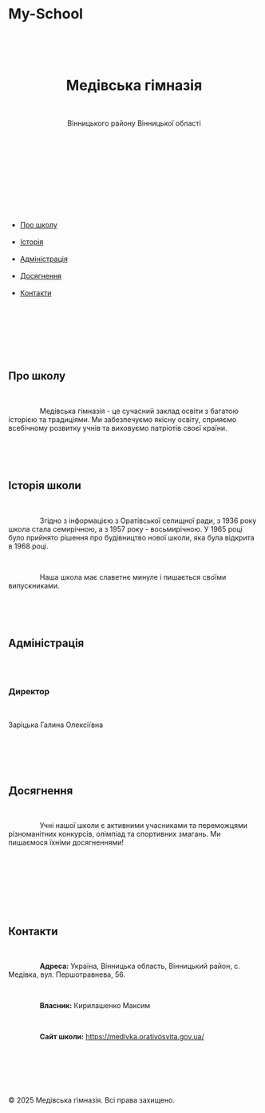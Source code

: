 # My-School
<!DOCTYPE html>
<html lang="uk">
<head>
    <meta charset="UTF-8">
    <meta name="viewport" content="width=device-width, initial-scale=1.0">
    <link rel="preconnect" href="https://fonts.googleapis.com">
    <link rel="preconnect" href="https://fonts.gstatic.com" crossorigin>
    <link href="https://fonts.googleapis.com/css2?family=Inter:wght@400;500;600;700&display=swap" rel="stylesheet">
</head>
<body class="bg-gray-100">
    <header class="bg-blue-600 text-white py-4">
        <div class="container mx-auto px-4">
            <h1 class="text-3xl font-semibold">Медівська гімназія</h1>
            <p class="text-lg">Вінницького району Вінницької області</p>
        </div>
    </header>
    <nav class="bg-blue-700 text-white py-2">
        <div class="container mx-auto px-4">
            <ul class="flex space-x-4">
                <li><a href="#about" class="hover:text-yellow-300 transition duration-300">Про школу</a></li>
                <li><a href="#history" class="hover:text-yellow-300 transition duration-300">Історія</a></li>
                <li><a href="#administration" class="hover:text-yellow-300 transition duration-300">Адміністрація</a></li>
                <li><a href="#achievements" class="hover:text-yellow-300 transition duration-300">Досягнення</a></li>
                <li><a href="#contact" class="hover:text-yellow-300 transition duration-300">Контакти</a></li>
            </ul>
        </div>
    </nav>
    <main class="container mx-auto px-4 py-6">
        <section id="about" class="mb-8">
            <h2 class="text-2xl font-semibold text-blue-800 mb-4">Про школу</h2>
            <p class="text-gray-700">
                Медівська гімназія - це сучасний заклад освіти з багатою історією та традиціями. Ми забезпечуємо якісну освіту, сприяємо всебічному розвитку учнів та виховуємо патріотів своєї країни.
            </p>
        </section>
        <section id="history" class="mb-8">
            <h2 class="text-2xl font-semibold text-blue-800 mb-4">Історія школи</h2>
            <p class="text-gray-700">
                Згідно з інформацією з Оратівської селищної ради, з 1936 року школа стала семирічною, а з 1957 року - восьмирічною. У 1965 році було прийнято рішення про будівництво нової школи, яка була відкрита в 1968 році.
            </p>
             <p class="text-gray-700">
                Наша школа має славетнє минуле і пишається своїми випускниками.
            </p>
        </section>
        <section id="administration" class="mb-8">
            <h2 class="text-2xl font-semibold text-blue-800 mb-4">Адміністрація</h2>
            <div class="bg-white rounded-lg shadow-md p-4">
                <h3 class="text-xl font-semibold text-gray-800">Директор</h3>
                <p class="text-gray-700">Заріцька Галина Олексіївна</p>
            </div>
        </section>
        <section id="achievements" class="mb-8">
            <h2 class="text-2xl font-semibold text-blue-800 mb-4">Досягнення</h2>
            <p class="text-gray-700">
                Учні нашої школи є активними учасниками та переможцями різноманітних конкурсів, олімпіад та спортивних змагань. Ми пишаємося їхніми досягненнями!
            </p>
            <p class="text-gray-700">
                
            </p>
        </section>
        <section id="contact" class="mb-8">
            <h2 class="text-2xl font-semibold text-blue-800 mb-4">Контакти</h2>
            <p class="text-gray-700">
                <strong>Адреса:</strong> Україна, Вінницька область, Вінницький район, с. Медівка, вул. Першотравнева, 56.
            </p>
            <p class="text-gray-700">
                <strong>Власник:</strong> Кирилашенко Максим
            </p>
            <p class="text-gray-700">
                <strong>Сайт школи:</strong> <a href="https://medivka.orativosvita.gov.ua/" class="text-blue-500 hover:underline">https://medivka.orativosvita.gov.ua/</a>
            </p>
        </section>
    </main>
    <footer class="bg-gray-200 text-gray-700 py-4 text-center">

        <p>© 2025 Медівська гімназія. Всі права захищено.</p>
    </footer>
    
